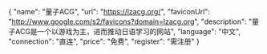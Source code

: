 {
    "name": "量子ACG",
    "url": "https://lzacg.org/",
    "faviconUrl": "http://www.google.com/s2/favicons?domain=lzacg.org",
    "description": "量子ACG是一个以游戏为主，进而推动日语学习的网站",
    "language": "中文",
    "connection": "直连",
    "price": "免费",
    "register": "需注册"
}